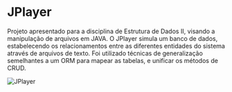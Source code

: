 # JPlayer

Projeto apresentado para a disciplina de Estrutura de Dados II, visando a manipulação de arquivos em JAVA. O JPlayer simula um banco de dados, estabelecendo os relacionamentos entre as diferentes entidades do sistema através de arquivos de texto. Foi utilizado técnicas de generalização semelhantes a um ORM para mapear as tabelas, e unificar os métodos de CRUD.

![JPlayer](https://user-images.githubusercontent.com/62969620/177053270-4a8006e7-009b-445c-a56f-7ee8d0060b29.png)
